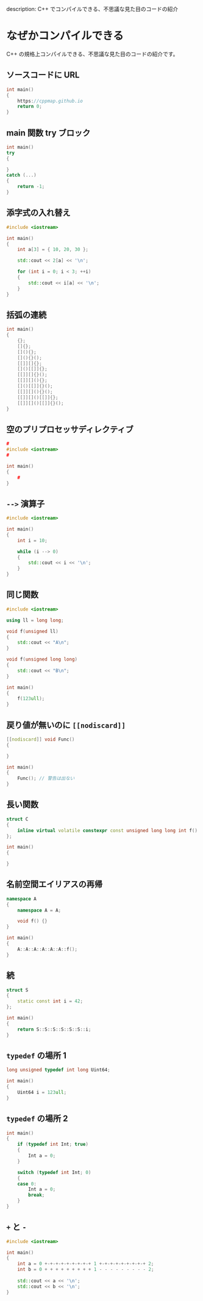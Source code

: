description: C++ でコンパイルできる、不思議な見た目のコードの紹介

# なぜかコンパイルできる

C++ の規格上コンパイルできる、不思議な見た目のコードの紹介です。

## ソースコードに URL
```C++
int main()
{
	https://cppmap.github.io
	return 0;
}
```

## main 関数 try ブロック
```C++
int main()
try
{

}
catch (...)
{
	return -1;
}
```

## 添字式の入れ替え
```C++
#include <iostream>

int main()
{
	int a[3] = { 10, 20, 30 };

	std::cout << 2[a] << '\n';

	for (int i = 0; i < 3; ++i)
	{
		std::cout << i[a] << '\n';
	}
}
```

## 括弧の連続
```C++
int main()
{
	{};
	[]{};
	[](){};
	[](){}();
	[[]][]{};
	[]()[[]]{};
	[[]][]{}();
	[[]][](){};
	[]()[[]]{}();
	[[]][](){}();
	[[]][]()[[]]{};
	[[]][]()[[]]{}();
}
```

## 空のプリプロセッサディレクティブ
```C++
#
#include <iostream>
#

int main()
{
	#
}
```

## `-->` 演算子
```C++
#include <iostream>

int main()
{
	int i = 10;

	while (i --> 0)
	{
		std::cout << i << '\n';
	}
}
```

## 同じ関数
```C++
#include <iostream>

using ll = long long;

void f(unsigned ll)
{
	std::cout << "A\n";
}

void f(unsigned long long)
{
	std::cout << "B\n";
}

int main()
{
	f(123ull);
}
```

## 戻り値が無いのに `[[nodiscard]]`
```C++
[[nodiscard]] void Func()
{

}

int main()
{
	Func(); // 警告は出ない
}
```

## 長い関数
```C++
struct C
{
	inline virtual volatile constexpr const unsigned long long int f() const noexcept final = delete;
};

int main()
{

}
```

## 名前空間エイリアスの再帰
```C++
namespace A
{
	namespace A = A;

	void f() {}
}

int main()
{
	A::A::A::A::A::A::f();
}
```

## 続
```C++
struct S
{
	static const int i = 42;
};

int main()
{
	return S::S::S::S::S::S::i;
}
```

## `typedef` の場所 1
```C++
long unsigned typedef int long Uint64;

int main()
{
	Uint64 i = 123ull;
}
```

## `typedef` の場所 2
```C++
int main()
{
	if (typedef int Int; true)
	{
		Int a = 0;
	}

	switch (typedef int Int; 0)
	{
	case 0:
		Int a = 0;
		break;
	}
}
```

## `+` と `-`
```C++
#include <iostream>

int main()
{
	int a = 0 +-+-+-+-+-+-+-+-+ 1 +-+-+-+-+-+-+-+-+ 2;
	int b = 0 + + + + + + + + + 1 - - - - - - - - - 2;
	
	std::cout << a << '\n';
	std::cout << b << '\n';
}
```

